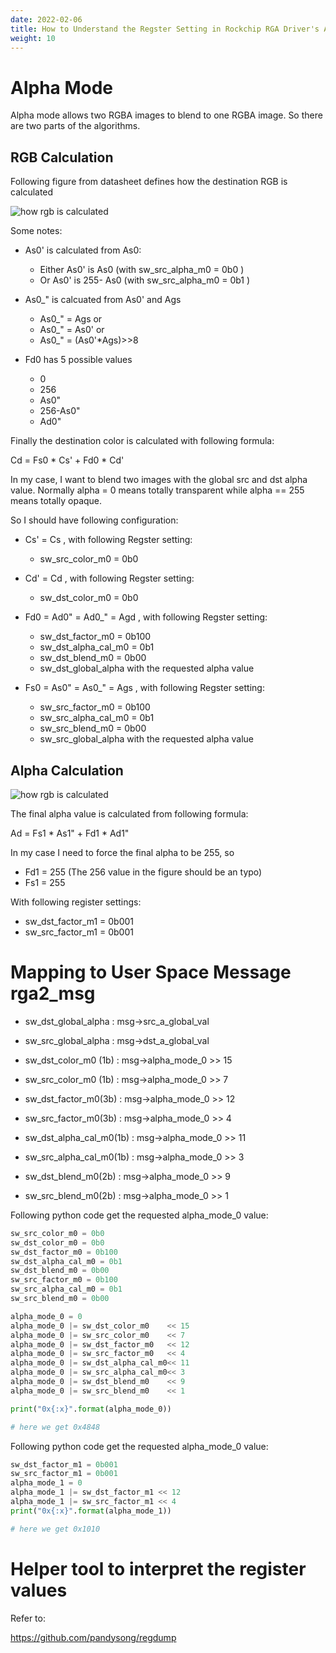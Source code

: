 ```yaml
---
date: 2022-02-06
title: How to Understand the Regster Setting in Rockchip RGA Driver's Alpha Mode
weight: 10
---
```


# Alpha Mode

Alpha mode allows two RGBA images to blend to one RGBA image. So there are two
parts of the algorithms.

## RGB Calculation

Following figure from datasheet defines how the destination RGB is calculated

![how rgb is calculated](/img/rga_alpha_mode_color_calculation.png)

Some notes:

- As0' is calculated from As0:

    - Either As0' is As0 (with sw_src_alpha_m0 = 0b0 )
    - Or As0' is 255- As0 (with sw_src_alpha_m0 = 0b1 )

- As0_" is calcuated from As0' and Ags

    - As0_" = Ags or
    - As0_" = As0' or
    - As0_" = (As0'\*Ags)>>8

- Fd0 has 5 possible values

    - 0
    - 256
    - As0"
    - 256-As0"
    - Ad0"

Finally the destination color is calculated with following formula:

Cd = Fs0 * Cs' + Fd0 * Cd'

In my case, I want to blend two images with the global src and dst alpha value.
Normally alpha = 0 means totally transparent while alpha == 255 means totally
opaque.

So I should have following configuration:

- Cs' = Cs , with following Regster setting:

    - sw_src_color_m0 = 0b0

- Cd' = Cd , with following Regster setting:

    - sw_dst_color_m0 = 0b0

- Fd0 = Ad0" = Ad0_" = Agd , with following Regster setting:

    - sw_dst_factor_m0 = 0b100
    - sw_dst_alpha_cal_m0 = 0b1
    - sw_dst_blend_m0 = 0b00
    - sw_dst_global_alpha with the requested alpha value

- Fs0 = As0" = As0_" = Ags , with following Regster setting:

    - sw_src_factor_m0 = 0b100
    - sw_src_alpha_cal_m0 = 0b1
    - sw_src_blend_m0 = 0b00
    - sw_src_global_alpha with the requested alpha value


## Alpha Calculation

![how rgb is calculated](/img/rga_alpha_mode_alpha_calculation.png)

The final alpha value is calculated from following formula:

Ad = Fs1 * As1" + Fd1 * Ad1"

In my case I need to force the final alpha to be 255, so

- Fd1 = 255 (The 256 value in the figure should be an typo)
- Fs1 = 255

With following register settings:

- sw_dst_factor_m1 = 0b001
- sw_src_factor_m1 = 0b001


# Mapping to User Space Message rga2_msg


-    sw_dst_global_alpha     : msg->src_a_global_val
-    sw_src_global_alpha     : msg->dst_a_global_val

-    sw_dst_color_m0 (1b)    : msg->alpha_mode_0 >> 15
-    sw_src_color_m0 (1b)    : msg->alpha_mode_0 >> 7
-    sw_dst_factor_m0(3b)    : msg->alpha_mode_0 >> 12
-    sw_src_factor_m0(3b)    : msg->alpha_mode_0 >> 4
-    sw_dst_alpha_cal_m0(1b) : msg->alpha_mode_0 >> 11
-    sw_src_alpha_cal_m0(1b) : msg->alpha_mode_0 >> 3
-    sw_dst_blend_m0(2b)     : msg->alpha_mode_0 >> 9
-    sw_src_blend_m0(2b)     : msg->alpha_mode_0 >> 1

Following python code get the requested alpha_mode_0 value:

```python
sw_src_color_m0 = 0b0
sw_dst_color_m0 = 0b0
sw_dst_factor_m0 = 0b100
sw_dst_alpha_cal_m0 = 0b1
sw_dst_blend_m0 = 0b00
sw_src_factor_m0 = 0b100
sw_src_alpha_cal_m0 = 0b1
sw_src_blend_m0 = 0b00

alpha_mode_0 = 0
alpha_mode_0 |= sw_dst_color_m0    << 15
alpha_mode_0 |= sw_src_color_m0    << 7
alpha_mode_0 |= sw_dst_factor_m0   << 12
alpha_mode_0 |= sw_src_factor_m0   << 4
alpha_mode_0 |= sw_dst_alpha_cal_m0<< 11
alpha_mode_0 |= sw_src_alpha_cal_m0<< 3
alpha_mode_0 |= sw_dst_blend_m0    << 9
alpha_mode_0 |= sw_src_blend_m0    << 1

print("0x{:x}".format(alpha_mode_0))

# here we get 0x4848

```

Following python code get the requested alpha_mode_0 value:

```python
sw_dst_factor_m1 = 0b001
sw_src_factor_m1 = 0b001
alpha_mode_1 = 0
alpha_mode_1 |= sw_dst_factor_m1 << 12
alpha_mode_1 |= sw_src_factor_m1 << 4
print("0x{:x}".format(alpha_mode_1))

# here we get 0x1010
```

# Helper tool to interpret the register values

Refer to:

https://github.com/pandysong/regdump

